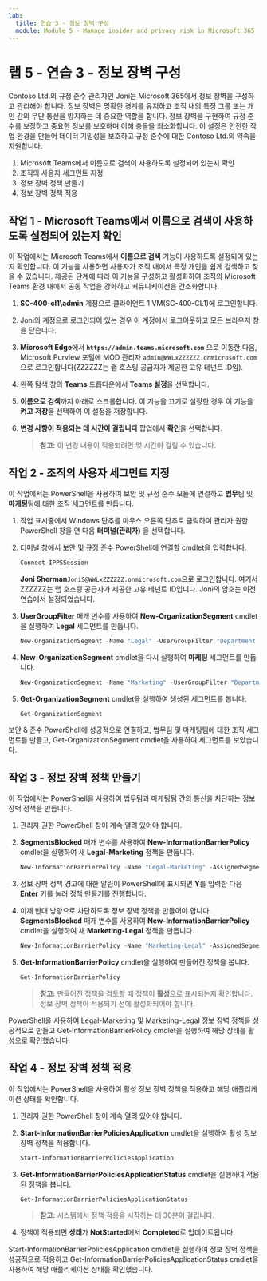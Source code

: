 ```yaml
---
lab:
  title: 연습 3 - 정보 장벽 구성
  module: Module 5 - Manage insider and privacy risk in Microsoft 365
---
```


# 랩 5 - 연습 3 - 정보 장벽 구성

Contoso Ltd.의 규정 준수 관리자인 Joni는 Microsoft 365에서 정보 장벽을 구성하고 관리해야 합니다. 정보 장벽은 명확한 경계를 유지하고 조직 내의 특정 그룹 또는 개인 간의 무단 통신을 방지하는 데 중요한 역할을 합니다. 정보 장벽을 구현하여 규정 준수를 보장하고 중요한 정보를 보호하며 이해 충돌을 최소화합니다. 이 설정은 안전한 작업 환경을 만들어 데이터 기밀성을 보호하고 규정 준수에 대한 Contoso Ltd.의 약속을 지원합니다.

1. Microsoft Teams에서 이름으로 검색이 사용하도록 설정되어 있는지 확인
1. 조직의 사용자 세그먼트 지정
1. 정보 장벽 정책 만들기
1. 정보 장벽 정책 적용

## 작업 1 - Microsoft Teams에서 이름으로 검색이 사용하도록 설정되어 있는지 확인

이 작업에서는 Microsoft Teams에서 **이름으로 검색** 기능이 사용하도록 설정되어 있는지 확인합니다. 이 기능을 사용하면 사용자가 조직 내에서 특정 개인을 쉽게 검색하고 찾을 수 있습니다. 제공된 단계에 따라 이 기능을 구성하고 활성화하여 조직의 Microsoft Teams 환경 내에서 공동 작업을 강화하고 커뮤니케이션을 간소화합니다.

1. **SC-400-cl1\admin** 계정으로 클라이언트 1 VM(SC-400-CL1)에 로그인합니다.

1. Joni의 계정으로 로그인되어 있는 경우 이 계정에서 로그아웃하고 모든 브라우저 창을 닫습니다.

1. **Microsoft Edge**에서 **`https://admin.teams.microsoft.com`** 으로 이동한 다음, Microsoft Purview 포털에 MOD 관리자 `admin@WWLxZZZZZZ.onmicrosoft.com`으로 로그인합니다(ZZZZZZ는 랩 호스팅 공급자가 제공한 고유 테넌트 ID임).

1. 왼쪽 탐색 창의 **Teams** 드롭다운에서 **Teams 설정**을 선택합니다.

1. **이름으로 검색**까지 아래로 스크롤합니다. 이 기능을 끄기로 설정한 경우 이 기능을 **켜고** **저장**을 선택하여 이 설정을 저장합니다.

1. **변경 사항이 적용되는 데 시간이 걸립니다** 팝업에서 **확인**을 선택합니다.

    >**참고:** 이 변경 내용이 적용되려면 몇 시간이 걸릴 수 있습니다.

## 작업 2 - 조직의 사용자 세그먼트 지정

이 작업에서는 PowerShell을 사용하여 보안 및 규정 준수 모듈에 연결하고 **법무**팀 및 **마케팅**팀에 대한 조직 세그먼트를 만듭니다.

1. 작업 표시줄에서 Windows 단추를 마우스 오른쪽 단추로 클릭하여 관리자 권한 PowerShell 창을 연 다음 **터미널(관리자)** 을 선택합니다.

1. 터미널 창에서 보안 및 규정 준수 PowerShell에 연결할 cmdlet을 입력합니다.

    ````powershell
    Connect-IPPSSession
    ````

    **Joni Sherman**`JoniS@WWLxZZZZZZ.onmicrosoft.com`으로 로그인합니다. 여기서 ZZZZZZ는 랩 호스팅 공급자가 제공한 고유 테넌트 ID입니다. Joni의 암호는 이전 연습에서 설정되었습니다.

1. **UserGroupFilter** 매개 변수를 사용하여 **New-OrganizationSegment** cmdlet을 실행하여 **Legal** 세그먼트를 만듭니다.

    ````powershell
    New-OrganizationSegment -Name "Legal" -UserGroupFilter "Department -eq 'Legal'"
    ````

1. **New-OrganizationSegment** cmdlet을 다시 실행하여 **마케팅** 세그먼트를 만듭니다.

    ````powershell
    New-OrganizationSegment -Name "Marketing" -UserGroupFilter "Department -eq 'Marketing'"
    ````

1. **Get-OrganizationSegment** cmdlet을 실행하여 생성된 세그먼트를 봅니다.

    ````powershell
    Get-OrganizationSegment
    ````

보안 & 준수 PowerShell에 성공적으로 연결하고, 법무팀 및 마케팅팀에 대한 조직 세그먼트를 만들고, Get-OrganizationSegment cmdlet을 사용하여 세그먼트를 보았습니다.

## 작업 3 - 정보 장벽 정책 만들기

이 작업에서는 PowerShell을 사용하여 법무팀과 마케팅팀 간의 통신을 차단하는 정보 장벽 정책을 만듭니다.

1. 관리자 권한 PowerShell 창이 계속 열려 있어야 합니다.

1. **SegmentsBlocked** 매개 변수를 사용하여 **New-InformationBarrierPolicy** cmdlet을 실행하여 새 **Legal-Marketing** 정책을 만듭니다.

    ````powershell
    New-InformationBarrierPolicy -Name "Legal-Marketing" -AssignedSegment "Legal" -SegmentsBlocked "Marketing" -State Active
    ````

1. 정보 장벽 정책 경고에 대한 알림이 PowerShell에 표시되면 **Y**를 입력한 다음 **Enter** 키를 눌러 정책 만들기를 진행합니다.

1. 이제 반대 방향으로 차단하도록 정보 장벽 정책을 만들어야 합니다. **SegmentsBlocked** 매개 변수를 사용하여 **New-InformationBarrierPolicy** cmdlet을 실행하여 새 **Marketing-Legal** 정책을 만듭니다.

    ````powershell
    New-InformationBarrierPolicy -Name "Marketing-Legal" -AssignedSegment "Marketing" -SegmentsBlocked "Legal" -State Active
    ````

1. **Get-InformationBarrierPolicy** cmdlet을 실행하여 만들어진 정책을 봅니다.

    ````powershell
    Get-InformationBarrierPolicy
    ````

    >**참고:** 만들어진 정책을 검토할 때 정책이 **활성**으로 표시되는지 확인합니다. 정보 장벽 정책이 적용되기 전에 활성화되어야 합니다.

PowerShell을 사용하여 Legal-Marketing 및 Marketing-Legal 정보 장벽 정책을 성공적으로 만들고 Get-InformationBarrierPolicy cmdlet을 실행하여 해당 상태를 활성으로 확인했습니다.

## 작업 4 - 정보 장벽 정책 적용

이 작업에서는 PowerShell을 사용하여 활성 정보 장벽 정책을 적용하고 해당 애플리케이션 상태를 확인합니다.

1. 관리자 권한 PowerShell 창이 계속 열려 있어야 합니다.

1. **Start-InformationBarrierPoliciesApplication** cmdlet을 실행하여 활성 정보 장벽 정책을 적용합니다.

    ````powershell
    Start-InformationBarrierPoliciesApplication
    ````

1. **Get-InformationBarrierPoliciesApplicationStatus** cmdlet을 실행하여 적용된 정책을 봅니다.

    ````powershell
    Get-InformationBarrierPoliciesApplicationStatus
    ````

    >**참고:** 시스템에서 정책 적용을 시작하는 데 30분이 걸립니다.

1. 정책이 적용되면 **상태**가 **NotStarted**에서 **Completed**로 업데이트됩니다.

Start-InformationBarrierPoliciesApplication cmdlet을 실행하여 정보 장벽 정책을 성공적으로 적용하고 Get-InformationBarrierPoliciesApplicationStatus cmdlet을 사용하여 해당 애플리케이션 상태를 확인했습니다.
